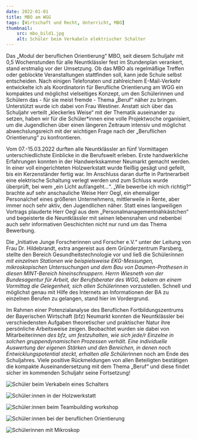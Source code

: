 ```yaml
---
date: 2022-01-01
title: MBO am WGG
tags: [Wirtschaft und Recht, Unterricht, MBO]
thumbnail:
    src: mbo_bild1.jpg
    alt: Schüler beim Verkabeln elektrischer Schalter
---
```



Das „Modul der beruflichen Orientierung“ MBO, seit diesem Schuljahr mit 0,5 Wochenstunden für alle Neuntklässler fest im Stundenplan verankert, stand erstmalig vor der Umsetzung. Ob das MBO als regelmäßige Treffen oder geblockte Veranstaltungen stattfinden soll, kann jede Schule selbst entscheiden.  Nach einigen Telefonaten und zahlreichem E-Mail-Verkehr entwickelte ich als Koordinatorin für Berufliche Orientierung am WGG ein kompaktes und möglichst vielseitiges Konzept, um den Schülerinnen und Schülern das - für sie meist fremde - Thema „Beruf“ näher zu bringen. Unterstützt wurde ich dabei von Frau Westiner. Anstatt sich über das Schuljahr verteilt „kleckerles Weise“ mit der Thematik auseinander zu setzen, haben wir für die Schüler*innen eine volle Projektwoche organisiert, um die Jugendlichen über einen längeren Zeitraum intensiv und möglichst abwechslungsreich mit der wichtigen Frage nach der „Beruflichen Orientierung“ zu konfrontieren.

Vom 07.-15.03.2022 durften alle Neuntklässler an fünf Vormittagen unterschiedlichste Einblicke in die Berufswelt erleben. Erste handwerkliche Erfahrungen konnten in der Handwerkskammer Neumarkt gemacht werden. In einer voll eingerichteten Holzwerkstatt wurde fleißig gesägt und gefeilt, bis ein Kerzenständer fertig war. Im Anschluss daran durfte in Partnerarbeit eine elektrische Schaltung verlegt werden und zum Schluss wurde überprüft, bei wem „ein Licht auf/angeht...“. „Wie bewerbe ich mich richtig?“ brachte auf sehr anschauliche Weise Herr Oegl, ein ehemaliger Personalchef eines größeren Unternehmens, mittlerweile in Rente, aber immer noch sehr aktiv, den Jugendlichen näher. Statt eines langweiligen Vortrags plauderte Herr Oegl aus dem „Personalmanagementnähkästchen“ und begeisterte die Neuntklässler mit seinen lebensnahen und nebenbei auch sehr informativen Geschichten nicht nur rund um das Thema Bewerbung.

Die „Initiative Junge Forscherinnen und Forscher e.V.“ unter der Leitung von Frau Dr. Hildebrandt, extra angereist aus dem Gründerzentrum Parsberg, stellte den Bereich Gesundheitstechnologie vor und ließ die Schüler*innen mit einzelnen Stationen wie beispielsweise EKG-Messungen, mikroskopischen Untersuchungen und dem Bau von Daumen-Prothesen in diesen MINT-Bereich hineinschnuppern. Herrn Wiesneth von der Bundesagentur für Arbeit, der Berufsberater des WGG, bekam an einem Vormittag die Gelegenheit, sich allen Schüler*innen vorzustellen.  Schnell und möglichst genau mit Hilfe des Internets an Informationen der BA zu einzelnen Berufen zu gelangen, stand hier im Vordergrund. 

Im Rahmen einer Potenzialanalyse des Beruflichen Fortbildungszentrums der Bayerischen Wirtschaft (bfz) Neumarkt konnten die Neuntklässler bei verschiedensten Aufgaben theoretischer und praktischer Natur ihre persönliche Arbeitsweise zeigen. Beobachtet wurden sie dabei von Mitarbeiter*innen des bfz, um festzuhalten, wie sich jede/r Einzelne in solchen gruppendynamischen Prozessen verhält. Eine individuelle Auswertung der eigenen Stärken und den Bereichen, in denen noch Entwicklungspotential steckt, erhalten alle Schüler*innen noch am Ende des Schuljahres. Viele positive Rückmeldungen von allen Beteiligten bestätigen die kompakte Auseinandersetzung mit dem Thema „Beruf“ und diese findet sicher im kommenden Schuljahr seine Fortsetzung!

![Schüler beim Verkabeln eines Schalters](/images/mbo_bild1.jpg)

![Schüler:innen in der Holzwerkstatt](/images/mbo_bild2.jpg)

![Schüler:innen beim Teambuilding workshop](/images/mbo_bild3.jpg)

![Schüler:innen bei der beruflichen Orientierung](/images/mbo_bild4.jpg)

![Schülerinnen mit Mikroskop](/images/mbo_bild5.jpg)